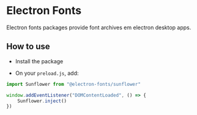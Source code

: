# Electron Fonts

Electron fonts packages provide font archives em electron desktop apps.

## How to use

* Install the package

* On your `preload.js`, add:

```ts
import Sunflower from "@electron-fonts/sunflower"

window.addEventListener("DOMContentLoaded", () => {
    Sunflower.inject()
})
```